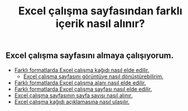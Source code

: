 ﻿---
title: Excel çalışma sayfasından farklı içerik nasıl alınır?
second_title: Aspose.Cells Cloud Documen
linktitle: Ge
type: docs
url: /tr/worksheets/get/
keywords: How to get different content from an Excel worksheet
description: Aspose.Cells Cloud REST API, Excel Çalışma Sayfasından farklı içerikler almayı destekler. SDK, çeşitli geliştirme dillerini destekler. Bunlar arasında Android, C#, Go, Java, NodeJS, Perl, PHP, Python, Ruby ve Swift bulunur.
weight: 20
kwords: Excel, Office Bulut, REST API, Elektronik Tablo, PDF, CSV, Json, Markdown, Excel çalışma sayfasından farklı içerik nasıl alınır
---
## Excel çalışma sayfasını almaya çalışıyorum.

- [Farklı formatlarda Excel çalışma kağıdı nasıl elde edilir.](/cells/tr/worksheets/get-worksheet/) 
    - [Excel çalışma sayfasını görüntüye nasıl dönüştürebilirim.](/cells/tr/worksheets/to-image/)
- [Farklı formatlarda Excel çalışma alanı nasıl elde edilir.](/cells/tr/worksheets/area-to-different-formats/)
- [Farklı formatlarda Excel çalışma sayfası nasıl elde edilir.](/cells/tr/get-worksheet-for-page-index/) 
- [Excel çalışma sayfasının sayfa sayısı nasıl alınır.](/cells/tr/worksheets/page-count/) 
- [Excel çalışma kağıdı açıklamasına nasıl ulaşılır.](/cells/tr/worksheets/get-all/) 


